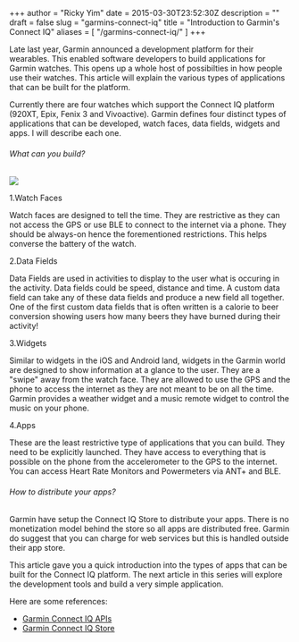 +++
author = "Ricky Yim"
date = 2015-03-30T23:52:30Z
description = ""
draft = false
slug = "garmins-connect-iq"
title = "Introduction to Garmin's Connect IQ"
aliases = [
    "/garmins-connect-iq/"
]
+++

Late last year, Garmin announced a development platform for their wearables. This enabled software developers to build applications for Garmin watches. This opens up a whole host of possibilties in how people use their watches. This article will explain the various types of applications that can be built for the platform.

Currently there are four watches which support the Connect IQ platform (920XT, Epix, Fenix 3 and Vivoactive). Garmin defines four distinct types of applications that can be developed, watch faces, data fields, widgets and apps.  I will describe each one.

###### What can you build?

![](/images/2015/03/application-types.png)

1.Watch Faces

Watch faces are designed to tell the time. They are restrictive as they can not access the GPS or use BLE to connect to the internet via a phone. They should be always-on hence the forementioned restrictions. This helps converse the battery of the watch.

2.Data Fields

Data Fields are used in activities to display to the user what is occuring in the activity. Data fields could be speed, distance and time. A custom data field can take any of these data fields and produce a new field all together. One of the first custom data fields that is often written is a calorie to beer conversion showing users how many beers they have burned during their activity!

3.Widgets

Similar to widgets in the iOS and Android land, widgets in the Garmin world are designed to show information at a glance to the user. They are a "swipe" away from the watch face. They are allowed to use the GPS and the phone to access the internet as they are not meant to be on all the time. Garmin provides a weather widget and a music remote widget to control the music on your phone.

4.Apps

These are the least restrictive type of applications that you can build. They need to be explicitly launched. They have access to everything that is possible on the phone from the accelerometer to the GPS to the internet. You can access Heart Rate Monitors and Powermeters via ANT+ and BLE.

###### How to distribute your apps?

Garmin have setup the Connect IQ Store to distribute your apps. There is no monetization model behind the store so all apps are distributed free. Garmin do suggest that you can charge for web services but this is handled outside their app store. 

This article gave you a quick introduction into the types of apps that can be built for the Connect IQ platform. The next article in this series will explore the development tools and build a very simple application.

Here are some references:

* [Garmin Connect IQ APIs](http://developer.garmin.com/connect-iq/overview)
* [Garmin Connect IQ Store](https://apps.garmin.com)


